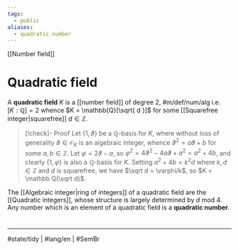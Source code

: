 ```yaml
---
tags:
  - public
aliases:
  - quadratic number
---
```

[[Number field]]
# Quadratic field

A **quadratic field** $K$ is a [[number field]] of degree 2, #m/def/num/alg
i.e. $[K : \mathbb{Q}] = 2$ whence $K = \mathbb{Q}[\sqrt{ d }]$ for some [[Squarefree integer|squarefree]] $d \in \mathbb{Z}$.

> [!check]- Proof
> Let $\{1, \vartheta\}$ be a $\mathbb Q$-basis for $K$, where without loss of generality $\vartheta \in \mathcal O_K$ is an algebraic integer, whence $\vartheta^2 = a\vartheta + b$ for some $a, b \in \mathbb Z$.
> Let $\varphi = 2\vartheta - a$, so
> $\varphi^2 = 4\vartheta^2 - 4a\vartheta + a^2 =a^2 + 4b$,
> and clearly $\{1, \varphi\}$ is also a $\mathbb Q$-basis for $K$.
> Setting $a^2 + 4b = k^2 d$ where $k,d \in \mathbb Z$ and $d$ is squarefree,
> we have $\sqrt d = \varphi/k$, so $K = \mathbb Q(\sqrt d)$. <span class="QED"/>

The [[Algebraic integer|ring of integers]] of a quadratic field are the [[Quadratic integers]],
whose structure is largely determined by $d$ mod $4$.
Any number which is an element of a quadratic field is a **quadratic number**.

#
---
#state/tidy | #lang/en | #SemBr
